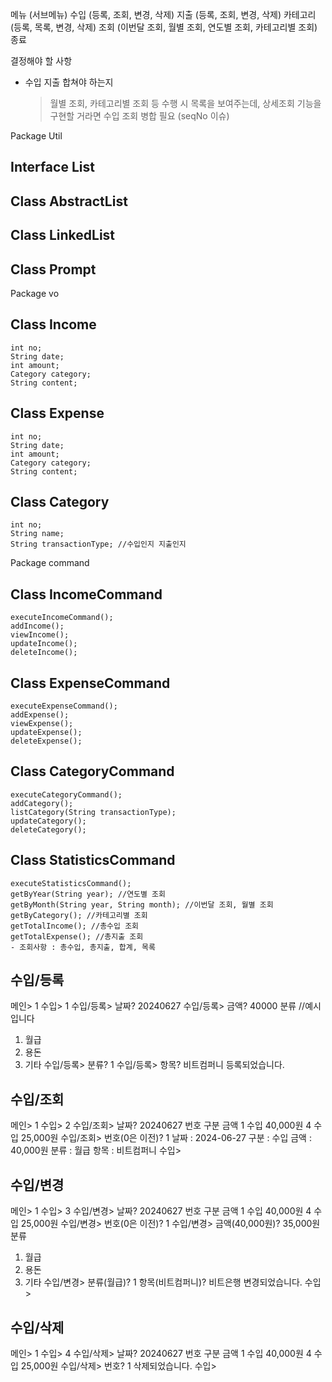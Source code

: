 메뉴 (서브메뉴)
  수입 (등록, 조회, 변경, 삭제)
  지출 (등록, 조회, 변경, 삭제)
  카테고리 (등록, 목록, 변경, 삭제)
  조회 (이번달 조회, 월별 조회, 연도별 조회, 카테고리별 조회)
  종료

결정해야 할 사항
- 수입 지출 합쳐야 하는지
  > 월별 조회, 카테고리별 조회 등 수행 시 목록을 보여주는데,
    상세조회 기능을 구현할 거라면 수입 조회 병합 필요 (seqNo 이슈)


Package Util
  ## Interface List
  ## Class AbstractList
  ## Class LinkedList
  ## Class Prompt

Package vo
  ## Class Income
    int no;
    String date;
    int amount;
    Category category;
    String content;

  ## Class Expense
    int no;
    String date;
    int amount;
    Category category;
    String content;

  ## Class Category
    int no;
    String name;
    String transactionType; //수입인지 지출인지

Package command
  ## Class IncomeCommand
    executeIncomeCommand();
    addIncome();
    viewIncome();
    updateIncome();
    deleteIncome();

  ## Class ExpenseCommand
    executeExpenseCommand();
    addExpense();
    viewExpense();
    updateExpense();
    deleteExpense();

  ## Class CategoryCommand
    executeCategoryCommand();
    addCategory();
    listCategory(String transactionType);
    updateCategory();
    deleteCategory();

  ## Class StatisticsCommand
    executeStatisticsCommand();
    getByYear(String year); //연도별 조회
    getByMonth(String year, String month); //이번달 조회, 월별 조회
    getByCategory(); //카테고리별 조회
    getTotalIncome(); //총수입 조회
    getTotalExpense(); //총지출 조회
    - 조회사항 : 총수입, 총지출, 합계, 목록



## 수입/등록
메인> 1
수입> 1
수입/등록> 날짜? 20240627
수입/등록> 금액? 40000
분류 //예시입니다
1. 월급
2. 용돈
3. 기타
수입/등록> 분류? 1
수입/등록> 항목? 비트컴퍼니
등록되었습니다.

## 수입/조회
메인> 1
수입> 2
수입/조회> 날짜? 20240627
번호 구분 금액
1 수입 40,000원
4 수입 25,000원
수입/조회> 번호(0은 이전)? 1
날짜 : 2024-06-27
구분 : 수입
금액 : 40,000원
분류 : 월급
항목 : 비트컴퍼니
수입>

## 수입/변경
메인> 1
수입> 3
수입/변경> 날짜? 20240627
번호 구분 금액
1 수입 40,000원
4 수입 25,000원
수입/변경> 번호(0은 이전)? 1
수입/변경> 금액(40,000원)? 35,000원
분류
1. 월급
2. 용돈
3. 기타
수입/변경> 분류(월급)? 1
항목(비트컴퍼니)? 비트은행
변경되었습니다.
수입>

## 수입/삭제
메인> 1
수입> 4
수입/삭제> 날짜? 20240627
번호 구분 금액
1 수입 40,000원
4 수입 25,000원
수입/삭제> 번호? 1
삭제되었습니다.
수입>